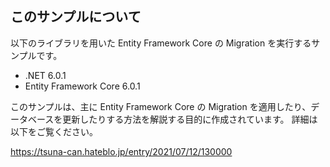 ## このサンプルについて

以下のライブラリを用いた Entity Framework Core の Migration を実行するサンプルです。

- .NET 6.0.1
- Entity Framework Core 6.0.1

このサンプルは、主に Entity Framework Core の Migration を適用したり、データベースを更新したりする方法を解説する目的に作成されています。
詳細は以下をご覧ください。

<https://tsuna-can.hateblo.jp/entry/2021/07/12/130000>
